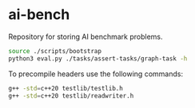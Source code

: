 # ai-bench

Repository for storing AI benchmark problems.

```bash
source ./scripts/bootstrap
python3 eval.py ./tasks/assert-tasks/graph-task -h
```

To precompile headers use the following commands:

```bash
g++ -std=c++20 testlib/testlib.h
g++ -std=c++20 testlib/readwriter.h
```

